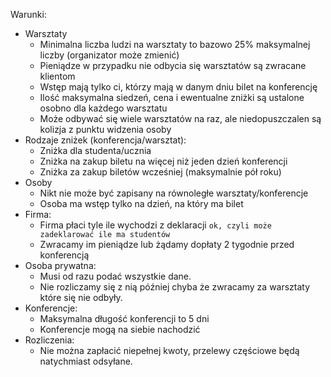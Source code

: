 Warunki:
* Warsztaty
  * Minimalna liczba ludzi na warsztaty to bazowo 25% maksymalnej liczby (organizator może zmienić)
  * Pieniądze w przypadku nie odbycia się warsztatów są zwracane klientom
  * Wstęp mają tylko ci, którzy mają w danym dniu bilet na konferencję
  * Ilość maksymalna siedzeń, cena i ewentualne zniżki są ustalone osobno dla każdego warsztatu
  * Może odbywać się wiele warsztatów na raz, ale niedopuszczalen są kolizja z punktu widzenia osoby
* Rodzaje zniżek (konferencja/warsztat):
  * Zniżka dla studenta/ucznia
  * Zniżka na zakup biletu na więcej niż jeden dzień konferencji
  * Zniżka za zakup biletów wcześniej (maksymalnie pół roku) 
* Osoby
  * Nikt nie może być zapisany na równoległe warsztaty/konferencje
  * Osoba ma wstęp tylko na dzień, na który ma bilet
* Firma:
  * Firma płaci tyle ile wychodzi z deklaracji 		`ok, czyli może zadeklarować ile ma studentów`
  * Zwracamy im pieniądze lub żądamy dopłaty 2 tygodnie przed konferencją
* Osoba prywatna:
  * Musi od razu podać wszystkie dane.
  * Nie rozliczamy się z nią później chyba że zwracamy za warsztaty które się nie odbyły.
* Konferencje:
  * Maksymalna długość konferencji to 5 dni
  * Konferencje mogą na siebie nachodzić
* Rozliczenia:
  * Nie można zapłacić niepełnej kwoty, przelewy częściowe będą natychmiast odsyłane.
  

